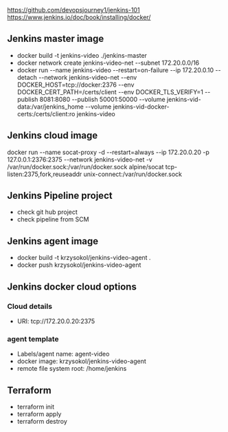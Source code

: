 https://github.com/devopsjourney1/jenkins-101
https://www.jenkins.io/doc/book/installing/docker/

## Jenkins master image
- docker build -t jenkins-video ./jenkins-master
- docker network create jenkins-video-net --subnet 172.20.0.0/16
- docker run --name jenkins-video --restart=on-failure --ip 172.20.0.10 --detach --network jenkins-video-net --env DOCKER_HOST=tcp://docker:2376 --env DOCKER_CERT_PATH=/certs/client --env DOCKER_TLS_VERIFY=1 --publish 8081:8080 --publish 50001:50000 --volume jenkins-vid-data:/var/jenkins_home --volume jenkins-vid-docker-certs:/certs/client:ro jenkins-video


## Jenkins cloud image
docker run --name socat-proxy -d --restart=always --ip 172.20.0.20 -p 127.0.0.1:2376:2375 --network jenkins-video-net -v /var/run/docker.sock:/var/run/docker.sock alpine/socat tcp-listen:2375,fork,reuseaddr unix-connect:/var/run/docker.sock

## Jenkins Pipeline project
- check git hub project
- check pipeline from SCM

## Jenkins agent image
- docker build -t krzysokol/jenkins-video-agent .
- docker push krzysokol/jenkins-video-agent

## Jenkins docker cloud options
### Cloud details
- URI: tcp://172.20.0.20:2375
### agent template
- Labels/agent name: agent-video
- docker image: krzysokol/jenkins-video-agent
- remote file system root: /home/jenkins

## Terraform
- terraform init
- terraform apply
- terraform destroy